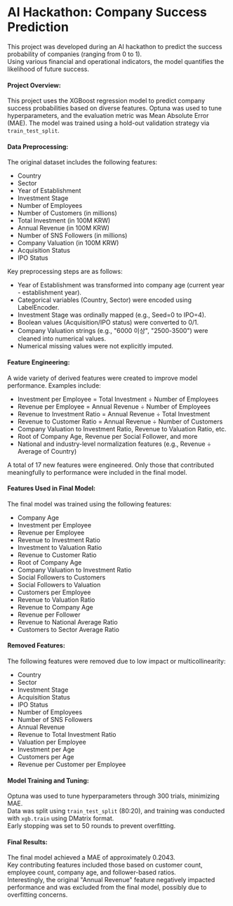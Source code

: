 # AI Hackathon: Company Success Prediction

This project was developed during an AI hackathon to predict the success probability of companies (ranging from 0 to 1).  
Using various financial and operational indicators, the model quantifies the likelihood of future success.

#### Project Overview:
This project uses the XGBoost regression model to predict company success probabilities based on diverse features. Optuna was used to tune hyperparameters, and the evaluation metric was Mean Absolute Error (MAE). The model was trained using a hold-out validation strategy via `train_test_split`.

#### Data Preprocessing:
The original dataset includes the following features:
- Country  
- Sector  
- Year of Establishment  
- Investment Stage  
- Number of Employees  
- Number of Customers (in millions)  
- Total Investment (in 100M KRW)  
- Annual Revenue (in 100M KRW)  
- Number of SNS Followers (in millions)  
- Company Valuation (in 100M KRW)  
- Acquisition Status  
- IPO Status  

Key preprocessing steps are as follows:
- Year of Establishment was transformed into company age (current year - establishment year).  
- Categorical variables (Country, Sector) were encoded using LabelEncoder.  
- Investment Stage was ordinally mapped (e.g., Seed=0 to IPO=4).  
- Boolean values (Acquisition/IPO status) were converted to 0/1.  
- Company Valuation strings (e.g., "6000 이상", "2500-3500") were cleaned into numerical values.  
- Numerical missing values were not explicitly imputed.

#### Feature Engineering:
A wide variety of derived features were created to improve model performance. Examples include:
- Investment per Employee = Total Investment ÷ Number of Employees  
- Revenue per Employee = Annual Revenue ÷ Number of Employees  
- Revenue to Investment Ratio = Annual Revenue ÷ Total Investment  
- Revenue to Customer Ratio = Annual Revenue ÷ Number of Customers  
- Company Valuation to Investment Ratio, Revenue to Valuation Ratio, etc.  
- Root of Company Age, Revenue per Social Follower, and more  
- National and industry-level normalization features (e.g., Revenue ÷ Average of Country)

A total of 17 new features were engineered. Only those that contributed meaningfully to performance were included in the final model.

#### Features Used in Final Model:
The final model was trained using the following features:
- Company Age  
- Investment per Employee  
- Revenue per Employee  
- Revenue to Investment Ratio  
- Investment to Valuation Ratio  
- Revenue to Customer Ratio  
- Root of Company Age  
- Company Valuation to Investment Ratio  
- Social Followers to Customers  
- Social Followers to Valuation  
- Customers per Employee  
- Revenue to Valuation Ratio  
- Revenue to Company Age  
- Revenue per Follower  
- Revenue to National Average Ratio  
- Customers to Sector Average Ratio

#### Removed Features:
The following features were removed due to low impact or multicollinearity:
- Country  
- Sector  
- Investment Stage  
- Acquisition Status  
- IPO Status  
- Number of Employees  
- Number of SNS Followers  
- Annual Revenue  
- Revenue to Total Investment Ratio  
- Valuation per Employee  
- Investment per Age  
- Customers per Age  
- Revenue per Customer per Employee

#### Model Training and Tuning:
Optuna was used to tune hyperparameters through 300 trials, minimizing MAE.  
Data was split using `train_test_split` (80:20), and training was conducted with `xgb.train` using DMatrix format.  
Early stopping was set to 50 rounds to prevent overfitting.

#### Final Results:
The final model achieved a MAE of approximately 0.2043.  
Key contributing features included those based on customer count, employee count, company age, and follower-based ratios.  
Interestingly, the original "Annual Revenue" feature negatively impacted performance and was excluded from the final model, possibly due to overfitting concerns.
